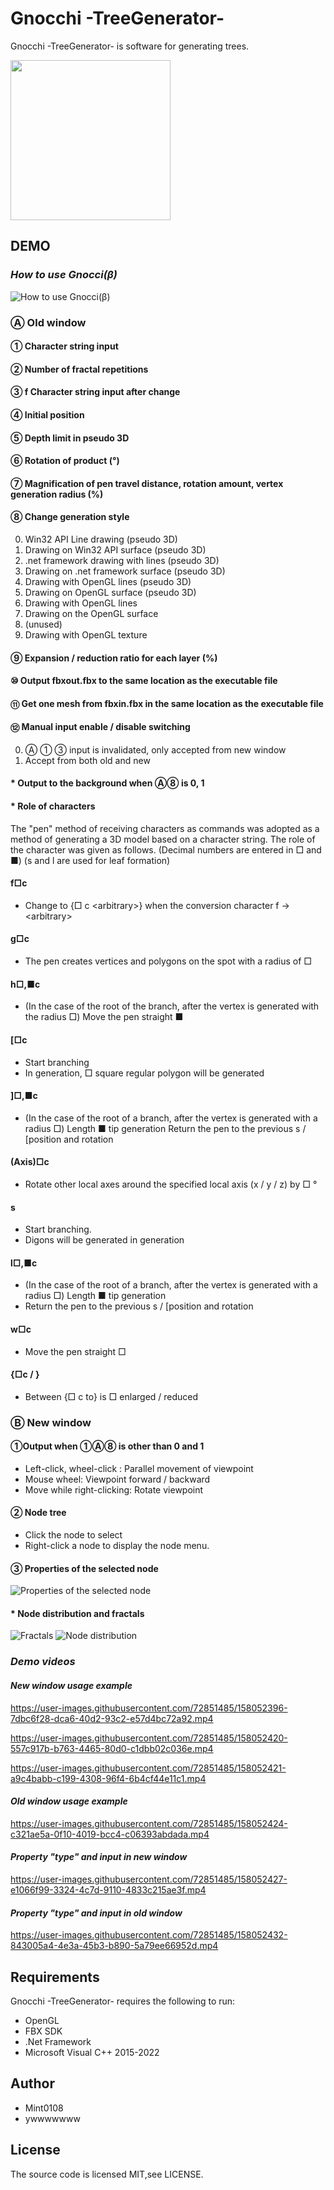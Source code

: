 # Gnocchi -TreeGenerator-
Gnocchi -TreeGenerator- is software for generating trees.

<img src="https://user-images.githubusercontent.com/72851485/177334321-a9845978-1f1b-4100-9b75-0684dc5e351c.PNG" width="256">

## DEMO
### _How to use Gnocci(β)_
![How to use Gnocci(β)](https://user-images.githubusercontent.com/93573362/158017098-645e2b76-dd1a-4926-b184-ea915a2af25c.png)
### Ⓐ Old window
#### ① Character string input
#### ② Number of fractal repetitions
#### ③ f Character string input after change
#### ④ Initial position
#### ⑤ Depth limit in pseudo 3D
#### ⑥ Rotation of product (°)
#### ⑦ Magnification of pen travel distance, rotation amount, vertex generation radius (%)
#### ⑧ Change generation style
0) Win32 API Line drawing (pseudo 3D)
1) Drawing on Win32 API surface (pseudo 3D)
2) .net framework drawing with lines (pseudo 3D)
3) Drawing on .net framework surface (pseudo 3D)
4) Drawing with OpenGL lines (pseudo 3D)
5) Drawing on OpenGL surface (pseudo 3D)
6) Drawing with OpenGL lines
7) Drawing on the OpenGL surface
8) (unused)
9) Drawing with OpenGL texture
#### ⑨ Expansion / reduction ratio for each layer (%)
#### ⑩ Output fbxout.fbx to the same location as the executable file
#### ⑪ Get one mesh from fbxin.fbx in the same location as the executable file
#### ⑫ Manual input enable / disable switching
0) Ⓐ ① ③ input is invalidated, only accepted from new window
1) Accept from both old and new
#### * Output to the background when Ⓐ⑧ is 0, 1
#### * Role of characters
The "pen" method of receiving characters as commands was adopted as a method of generating a 3D model based on a character string. The role of the character was given as follows. (Decimal numbers are entered in □ and ■) (s and l are used for leaf formation)
#### f□c
* Change to {□ c \<arbitrary\>} when the conversion character f → \<arbitrary\>
#### g□c
* The pen creates vertices and polygons on the spot with a radius of □
#### h□,■c
* (In the case of the root of the branch, after the vertex is generated with the radius □) Move the pen straight ■
#### [□c
* Start branching
* In generation, □ square regular polygon will be generated
#### ]□,■c
* (In the case of the root of a branch, after the vertex is generated with a radius □) Length ■ tip generation
Return the pen to the previous s / [position and rotation
#### (Axis)□c
* Rotate other local axes around the specified local axis (x / y / z) by □ °
#### s
* Start branching.
* Digons will be generated in generation
#### l□,■c
* (In the case of the root of a branch, after the vertex is generated with a radius □) Length ■ tip generation
* Return the pen to the previous s / [position and rotation
#### w□c
* Move the pen straight □
#### {□c / }
* Between {□ c to} is □ enlarged / reduced
### Ⓑ New window
#### ①Output when ①Ⓐ⑧ is other than 0 and 1
* Left-click, wheel-click : Parallel movement of viewpoint
* Mouse wheel: Viewpoint forward / backward
* Move while right-clicking: Rotate viewpoint
#### ② Node tree
* Click the node to select
* Right-click a node to display the node menu.
#### ③ Properties of the selected node
![Properties of the selected node](https://user-images.githubusercontent.com/93573362/158017105-6a48dc4e-a425-49a0-b830-de24e494f68c.png)
#### * Node distribution and fractals
![Fractals](https://user-images.githubusercontent.com/93573362/158017122-4bfc6de6-0e9d-4aba-89f7-a0ad7d5f40a3.png)
![Node distribution](https://user-images.githubusercontent.com/93573362/158017125-bba73149-1571-4620-bb36-29db15a7f506.png)
### _Demo videos_
#### _New window usage example_

https://user-images.githubusercontent.com/72851485/158052396-7dbc6f28-dca6-40d2-93c2-e57d4bc72a92.mp4

https://user-images.githubusercontent.com/72851485/158052420-557c917b-b763-4465-80d0-c1dbb02c036e.mp4

https://user-images.githubusercontent.com/72851485/158052421-a9c4babb-c199-4308-96f4-6b4cf44e11c1.mp4

#### _Old window usage example_

https://user-images.githubusercontent.com/72851485/158052424-c321ae5a-0f10-4019-bcc4-c06393abdada.mp4

#### _Property "type" and input in new window_

https://user-images.githubusercontent.com/72851485/158052427-e1066f99-3324-4c7d-9110-4833c215ae3f.mp4

#### _Property "type" and input in old window_

https://user-images.githubusercontent.com/72851485/158052432-843005a4-4e3a-45b3-b890-5a79ee66952d.mp4

## Requirements
Gnocchi -TreeGenerator- requires the following to run:
* OpenGL
* FBX SDK
* .Net Framework
* Microsoft Visual C++ 2015-2022

## Author
* Mint0108
* ywwwwwww

## License
The source code is licensed MIT,see LICENSE.

